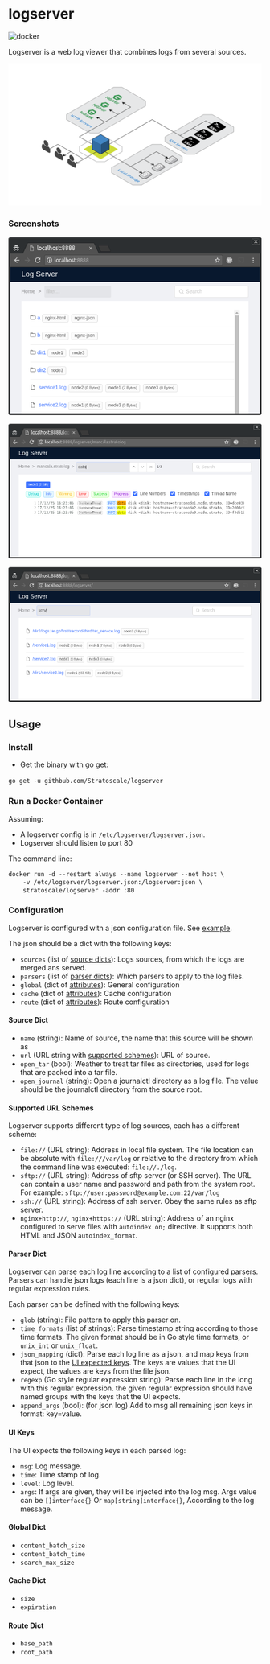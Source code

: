 # logserver

![docker](https://img.shields.io/docker/build/stratoscale/logserver.svg)

Logserver is a web log viewer that combines logs from several sources.

![diagram](./doc/diagram.png)

### Screenshots

![screenshot general view](./doc/screenshot-1.png)

![screenshot log view](./doc/screenshot-2.png)

![screenshot filter files](./doc/screenshot-3.png)

## Usage

### Install

* Get the binary with go get:

`go get -u githbub.com/Stratoscale/logserver`

### Run a Docker Container

Assuming:

* A logserver config is in `/etc/logserver/logserver.json`.
* Logserver should listen to port 80

The command line:

```
docker run -d --restart always --name logserver --net host \
    -v /etc/logserver/logserver.json:/logserver:json \
    stratoscale/logserver -addr :80
```

### Configuration

Logserver is configured with a json configuration file. See [example](./example/logserver.json).

The json should be a dict with the following keys:

- `sources` (list of [source dicts](./README.md#source-dict)): Logs sources, from which the logs are merged ans served.
- `parsers` (list of [parser dicts](./README.md#parser-dict)): Which parsers to apply to the log files.
- `global` (dict of [attributes](./README.md#global-dict)): General configuration
- `cache` (dict of [attributes](./README.md#cache-dict)): Cache configuration
- `route` (dict of [attributes](./README.md#route-dict)): Route configuration

#### Source Dict

- `name` (string): Name of source, the name that this source will be shown as
- `url` (URL string with [supported schemes](./README.md#supported-url-schemes)): URL of source.
- `open_tar` (bool): Weather to treat tar files as directories, used for logs that are packed
                           into a tar file.
- `open_journal` (string): Open a journalctl directory as a log file. The value
                           should be the journalctl directory from the source root.

#### Supported URL Schemes

Logserver supports different type of log sources, each has a different scheme:

- `file://` (URL string): Address in local file system.
    The file location can be absolute with `file:///var/log` or relative to the directory
    from which the command line was executed: `file://./log`.
- `sftp://` (URL string): Address of sftp server (or SSH server).
    The URL can contain a user name and password and path from the system root.
    For example: `sftp://user:password@example.com:22/var/log`
- `ssh://` (URL string): Address of ssh server. Obey the same rules as sftp server.
- `nginx+http://`, `nginx+https://` (URL string): Address of an nginx configured to serve files with `autoindex on;`
    directive. It supports both HTML and JSON `autoindex_format`.

#### Parser Dict

Logserver can parse each log line according to a list of configured parsers.
Parsers can handle json logs (each line is a json dict), or regular logs with regular expression rules.

Each parser can be defined with the following keys:

- `glob` (string): File pattern to apply this parser on.
- `time_formats` (list of strings): Parse timestamp string according to those time formats.
                                    The given format should be in Go style time formats, or
                                    `unix_int` or `unix_float`.
- `json_mapping` (dict): Parse each log line as a json, and map keys from that json to the
                         [UI expected keys](./README.md#ui-keys). The keys are values that the
                         UI expect, the values are keys from the file json.
- `regexp` (Go style regular expression string): Parse each line in the long with this regular expression.
                                                 the given regular expression should have named groups with
                                                 the keys that the UI expects.
- `append_args` (bool): (for json log) Add to msg all remaining json keys in format: key=value.

#### UI Keys

The UI expects the following keys in each parsed log:

- `msg`: Log message.
- `time`: Time stamp of log.
- `level`: Log level.
- `args`: If args are given, they will be injected into the log msg. Args value can be `[]interface{}`
          Or `map[string]interface{}`, According to the log message.

#### Global Dict

- `content_batch_size`
- `content_batch_time`
- `search_max_size`

#### Cache Dict

- `size`
- `expiration`

#### Route Dict

- `base_path`
- `root_path`
